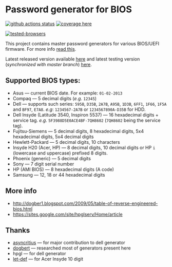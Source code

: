   Password generator for BIOS
================================
[![github actions status][build-status]][tests]
[![coverage here][coverage-status]][coverage]

[![tested-browsers][sauce-matrix]][sauce-link]

This project contains master password generators for various BIOS/UEFI firmware.
For more info [read this][dogbert-post].

Latest released version available [here][bios-pw] and latest testing version (*synchronized with master branch*) [here][beta-bios-pw].

## Supported BIOS types:

* Asus &mdash; current BIOS date. For example: ``01-02-2013``
* Compaq &mdash; 5 decimal digits (*e.g*. ``12345``)
* Dell	&mdash; supports such series: ``595B``, ``D35B``, ``2A7B``, ``A95B``, ``1D3B``, ``6FF1``, ``1F66``, ``1F5A`` and ``BF97``, ``E7A8``. *e.g*: ``1234567-2A7B`` or ``1234567890A-D35B`` for HDD.
* Dell Insyde (Latitude 3540, Inspiron 5537) &mdash; 16 hexadecimal digits + service tag. *e.g.* ``5F3988D5E0ACE4BF-7QH8602`` (``7QH8602`` being the service tag).
* Fujitsu-Siemens &mdash; 5 decimal digits, 8 hexadecimal digits, 5x4 hexadecimal digits, 5x4 decimal digits
* Hewlett-Packard &mdash; 5 decimal digits, 10 characters
* Insyde H20 (Acer, HP) &mdash; 8 decimal digits, 10 decimal digits or HP `i ` (lowercase and uppercase) prefixed 8 digits.
* Phoenix (generic) &mdash; 5 decimal digits
* Sony &mdash; 7 digit serial number
* HP (AMI BIOS) &mdash; 8 hexadecimal digits (A code)
* Samsung &mdash; 12, 18 or 44 hexadecimal digits

## More info

* http://dogber1.blogspot.com/2009/05/table-of-reverse-engineered-bios.html
* https://sites.google.com/site/hpglserv/Home/article

## Thanks

* [asyncritius](https://github.com/A-syncritus) &mdash; for major contribution to dell generator
* [dogbert](https://github.com/dogbert) &mdash; researched most of generators present here
* hpgl &mdash; for dell generator
* [let-def](https://github.com/let-def) &mdash; for Acer Insyde 10 digit

[build-status]: https://github.com/bacher09/pwgen-for-bios/actions/workflows/build-test.yml/badge.svg
[tests]: https://github.com/bacher09/pwgen-for-bios/actions/workflows/build-test.yml
[coverage-status]: https://coveralls.io/repos/github/bacher09/pwgen-for-bios/badge.svg?branch=master
[coverage]: https://coveralls.io/github/bacher09/pwgen-for-bios?branch=master
[sauce-matrix]: https://saucelabs.com/browser-matrix/bacher09.svg
[sauce-link]: https://saucelabs.com/u/bacher09
[dogbert-post]: http://dogber1.blogspot.com/2009/05/table-of-reverse-engineered-bios.html
[bios-pw]: https://bios-pw.org/
[beta-bios-pw]: https://beta.bios-pw.org/
